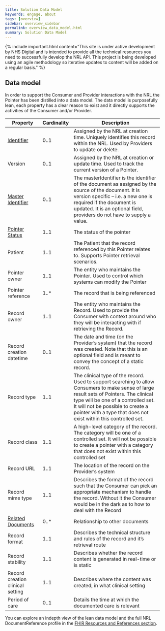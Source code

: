 ```yaml
---
title: Solution Data Model
keywords: engage, about
tags: [overview]
sidebar: overview_sidebar
permalink: overview_data_model.html
summary: Solution Data Model
---
```


{% include important.html content="This site is under active development by NHS Digital and is intended to provide all the technical resources you need to successfully develop the NRL API. This project is being developed using an agile methodology so iterative updates to content will be added on a regular basis." %}


## Data model ##

In order to support the Consumer and Provider interactions with the NRL the Pointer has been distilled into a data model. The data model is purposefully lean, each property has a clear reason to exist and it directly supports the activities of the Consumer and/or Provider.


| Property | Cardinality | Description | 
|-----------|----------------|------------|
|[Identifier](pointer_identity.html)|0..1|Assigned by the NRL at creation time. Uniquely identifies this record within the NRL. Used by Providers to update or delete.|
|Version |0..1|Assigned by the NRL at creation or update time. Used to track the current version of a Pointer.|
|[Master Identifier](pointer_identity.html)|0..1|The masterIdentifier is the identifier of the document as assigned by the source of the document. It is version specific – i.e. a new one is required if the document is updated. It is an optional field, providers do not have to supply a value.|
|[Pointer Status](pointer_lifecycle.html)|1..1|The status of the pointer|
|Patient|1..1|The Patient that the record referenced by this Pointer relates to. Supports Pointer retrieval scenarios.|
|Pointer owner|1..1|The entity who maintains the Pointer. Used to control which systems can modify the Pointer|
|Pointer reference|1..*|The record that is being referenced|
|Record owner|1..1|The entity who maintains the Record. Used to provide the Consumer with context around who they will be interacting with if retrieving the Record.|
|Record creation datetime|0..1|The date and time (on the Provider’s system) that the record was created. Note that this is an optional field and is meant to convey the concept of a static record.|
|Record type|1..1|The clinical type of the record. Used to support searching to allow Consumers to make sense of large result sets of Pointers. The clinical type will be one of a controlled set. It will not be possible to create a pointer with a type that does not exist within this controlled set.|
|Record class|1..1|A high-level category of the record. The category will be one of a controlled set. It will not be possible to create a pointer with a category that does not exist within this controlled set|
|Record URL|1..1|The location of the record on the Provider’s system|
|Record mime type|1..1|Describes the format of the record such that the Consumer can pick an appropriate mechanism to handle the record. Without it the Consumer would be in the dark as to how to deal with the Record|
|[Related Documents](pointer_maintenance.html)|0..*|Relationship to other documents|
|Record format|1..1|Describes the technical structure and rules of the record and it’s retrieval route|
|Record stability|1..1|Describes whether the record content is generated in real-time or is static|
|Record creation clinical setting|1..1|Describes where the content was created, in what clinical setting|
|Period of care|0..1|Details the time at which the documented care is relevant|


You can explore an indepth view of the lean data model and the full NRL DocumentReference profile in the [FHIR Resources and References section](explore_reference.html).
